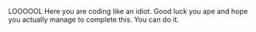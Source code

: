 LOOOOOL Here you are coding like an idiot. Good luck you ape and hope you actually manage to complete this. You can do it.